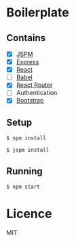 # Boilerplate

## Contains

- [x] [JSPM](http://jspm.io/)
- [x] [Express](http://expressjs.com/)
- [x] [React](https://facebook.github.io/react/)
- [ ] [Babel](https://babeljs.io/)
- [x] [React Router](https://github.com/rackt/react-router)
- [ ] Authentication
- [x] [Bootstrap](http://getbootstrap.com/)

## Setup

```
$ npm install
```

```
$ jspm install
```

## Running

```
$ npm start
```

# Licence

MIT
